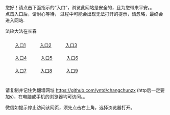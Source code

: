 您好！请点击下面指示的“入口”，浏览此网站是安全的，且为您带来平安。。 <br/>
点击入口后，请耐心等待， 过程中可能会出现无法打开的提示，请忽略，最终会进入网站. </br>

法轮大法在长春<br/>
<div style="padding:10px"><a style="margin:20px" target="_blank" href="https://d1hve1u9r3v3ve.cloudfront.net/2Qpsp?jogngpbo" id="ccLink1" rel="nofollow">入口1</a> <a target="_blank" style="margin:20px" href="https://d2kxkbwpbbfcfo.cloudfront.net/2Qpsp?hxtsmzhf" id="ccLink2" rel="nofollow">入口2</a> <a style="margin:20px" target="_blank" href="https://d2k47xwgxol1ee.cloudfront.net/2Qpsp?kkemzw" id="ccLink3" rel="nofollow">入口3</a></div>

<div style="padding:10px" ><a style="margin:20px" target="_blank" href="https://d1hve1u9r3v3ve.cloudfront.net/2Qpsp?jogngpbo" id="ccLink4" rel="nofollow">入口4</a> <a style="margin:20px" href="https://d2kxkbwpbbfcfo.cloudfront.net/2Qpsp?hxtsmzhf" target="_blank" id="ccLink5" rel="nofollow">入口5</a> <a style="margin:20px" href="https://d2k47xwgxol1ee.cloudfront.net/2Qpsp?kkemzw" target="_blank" id="ccLink6" rel="nofollow">入口6</a></div>

<div style="padding:10px"><a style="margin:20px" target="_blank" href="https://d1hve1u9r3v3ve.cloudfront.net/2Qpsp?jogngpbo" id="ccLink7" rel="nofollow">入口7</a> <a style="margin:20px" href="https://d2kxkbwpbbfcfo.cloudfront.net/2Qpsp?hxtsmzhf" target="_blank" id="ccLink8" rel="nofollow">入口8</a> <a style="margin:20px" target="_blank" href="https://d2k47xwgxol1ee.cloudfront.net/2Qpsp?kkemzw" id="ccLink9" rel="nofollow">入口9</a></div>

<br/>



请复制并记住免翻墙网址 https://github.com/yntd/changchunzx (http后一定要加s)，在电脑或手机的浏览器均可访问。。<br/>

微信如提示停止访问该网页，须先点击右上角，选择浏览器打开。
